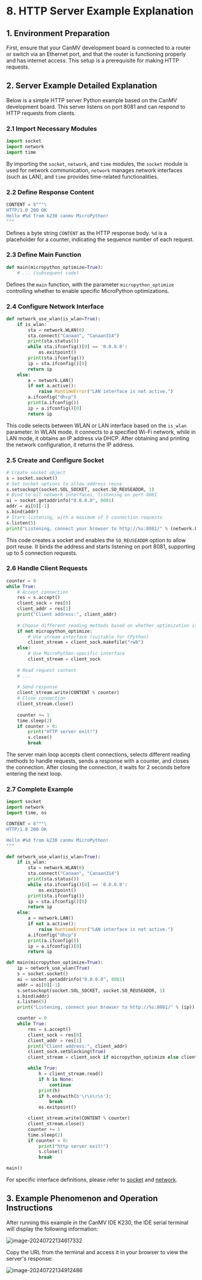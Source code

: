 # 8. HTTP Server Example Explanation

## 1. Environment Preparation

First, ensure that your CanMV development board is connected to a router or switch via an Ethernet port, and that the router is functioning properly and has internet access. This setup is a prerequisite for making HTTP requests.

## 2. Server Example Detailed Explanation

Below is a simple HTTP server Python example based on the CanMV development board. This server listens on port 8081 and can respond to HTTP requests from clients.

### 2.1 Import Necessary Modules

```python
import socket  
import network  
import time
```

By importing the `socket`, `network`, and `time` modules, the `socket` module is used for network communication, `network` manages network interfaces (such as LAN), and `time` provides time-related functionalities.

### 2.2 Define Response Content

```python
CONTENT = b"""\  
HTTP/1.0 200 OK  
Hello #%d from k230 canmv MicroPython!  
"""
```

Defines a byte string `CONTENT` as the HTTP response body. `%d` is a placeholder for a counter, indicating the sequence number of each request.

### 2.3 Define Main Function

```python
def main(micropython_optimize=True):  
    # ... (subsequent code)
```

Defines the `main` function, with the parameter `micropython_optimize` controlling whether to enable specific MicroPython optimizations.

### 2.4 Configure Network Interface

```python
def network_use_wlan(is_wlan=True):
    if is_wlan:
        sta = network.WLAN(0)
        sta.connect("Canaan", "Canaan314")
        print(sta.status())
        while sta.ifconfig()[0] == '0.0.0.0':
            os.exitpoint()
        print(sta.ifconfig())
        ip = sta.ifconfig()[0]
        return ip
    else:
        a = network.LAN()
        if not a.active():
            raise RuntimeError("LAN interface is not active.")
        a.ifconfig("dhcp")
        print(a.ifconfig())
        ip = a.ifconfig()[0]
        return ip
```

This code selects between WLAN or LAN interface based on the `is_wlan` parameter. In WLAN mode, it connects to a specified Wi-Fi network, while in LAN mode, it obtains an IP address via DHCP. After obtaining and printing the network configuration, it returns the IP address.

### 2.5 Create and Configure Socket

```python
# Create socket object  
s = socket.socket()   
# Set socket options to allow address reuse  
s.setsockopt(socket.SOL_SOCKET, socket.SO_REUSEADDR, 1)   
# Bind to all network interfaces, listening on port 8081  
ai = socket.getaddrinfo("0.0.0.0", 8081)  
addr = ai[0][-1]  
s.bind(addr)   
# Start listening, with a maximum of 5 connection requests  
s.listen(5)  
print("Listening, connect your browser to http://%s:8081/" % (network.LAN().ifconfig()[0]))
```

This code creates a socket and enables the `SO_REUSEADDR` option to allow port reuse. It binds the address and starts listening on port 8081, supporting up to 5 connection requests.

### 2.6 Handle Client Requests

```python
counter = 0  
while True:  
    # Accept connection  
    res = s.accept()  
    client_sock = res[0]  
    client_addr = res[1]  
    print("Client address:", client_addr)  
  
    # Choose different reading methods based on whether optimization is enabled  
    if not micropython_optimize:  
        # Use stream interface (suitable for CPython)  
        client_stream = client_sock.makefile("rwb")  
    else:  
        # Use MicroPython-specific interface  
        client_stream = client_sock  
  
    # Read request content  
    # ...  
  
    # Send response  
    client_stream.write(CONTENT % counter)  
    # Close connection  
    client_stream.close()  
  
    counter += 1  
    time.sleep(2)  
    if counter > 0:  
        print("HTTP server exit!")  
        s.close()  
        break
```

The server main loop accepts client connections, selects different reading methods to handle requests, sends a response with a counter, and closes the connection. After closing the connection, it waits for 2 seconds before entering the next loop.

### 2.7 Complete Example

```python
import socket
import network
import time, os

CONTENT = b"""\
HTTP/1.0 200 OK

Hello #%d from k230 canmv MicroPython!
"""

def network_use_wlan(is_wlan=True):
    if is_wlan:
        sta = network.WLAN(0)
        sta.connect("Canaan", "Canaan314")
        print(sta.status())
        while sta.ifconfig()[0] == '0.0.0.0':
            os.exitpoint()
        print(sta.ifconfig())
        ip = sta.ifconfig()[0]
        return ip
    else:
        a = network.LAN()
        if not a.active():
            raise RuntimeError("LAN interface is not active.")
        a.ifconfig("dhcp")
        print(a.ifconfig())
        ip = a.ifconfig()[0]
        return ip

def main(micropython_optimize=True):
    ip = network_use_wlan(True)
    s = socket.socket()
    ai = socket.getaddrinfo("0.0.0.0", 8081)
    addr = ai[0][-1]
    s.setsockopt(socket.SOL_SOCKET, socket.SO_REUSEADDR, 1)
    s.bind(addr)
    s.listen(5)
    print("Listening, connect your browser to http://%s:8081/" % (ip))

    counter = 0
    while True:
        res = s.accept()
        client_sock = res[0]
        client_addr = res[1]
        print("Client address:", client_addr)
        client_sock.setblocking(True)
        client_stream = client_sock if micropython_optimize else client_sock.makefile("rwb")

        while True:
            h = client_stream.read()
            if h is None:
                continue
            print(h)
            if h.endswith(b'\r\n\r\n'):
                break
            os.exitpoint()

        client_stream.write(CONTENT % counter)
        client_stream.close()
        counter += 1
        time.sleep(2)
        if counter > 0:
            print("http server exit!")
            s.close()
            break

main()
```

For specific interface definitions, please refer to [socket](../../api/extmod/K230_CanMV_socket_API_Manual.md) and [network](../../api/extmod/K230_CanMV_network_API_Manual.md).

## 3. Example Phenomenon and Operation Instructions

After running this example in the CanMV IDE K230, the IDE serial terminal will display the following information:

![image-20240722134617332](../../../zh/example/images/network/image-20240722134617332.png)

Copy the URL from the terminal and access it in your browser to view the server's response:

![image-20240722134912486](../../../zh/example/images/network/image-20240722134912486.png)
